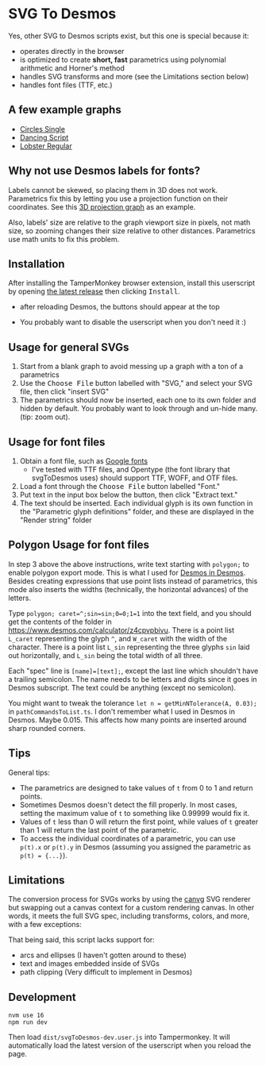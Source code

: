 # SVG To Desmos

Yes, other SVG to Desmos scripts exist, but this one is special because it:

- operates directly in the browser
- is optimized to create **short, fast** parametrics using polynomial arithmetic and Horner's method
- handles SVG transforms and more (see the Limitations section below)
- handles font files (TTF, etc.)

## A few example graphs

- [Circles Single](https://www.desmos.com/calculator/a889yoavht)
- [Dancing Script](https://www.desmos.com/calculator/rtpmycwixz)
- [Lobster Regular](https://www.desmos.com/calculator/29ozjnu3aw)

## Why not use Desmos labels for fonts?

Labels cannot be skewed, so placing them in 3D does not work. Parametrics fix this by letting you use a projection function on their coordinates. See this [3D projection graph](https://www.reddit.com/r/desmos/comments/n80zjj/desmos_not_manim_quantum_mechanical_spin/) as an example.

Also, labels' size are relative to the graph viewport size in pixels, not math size, so zooming changes their size relative to other distances. Parametrics use math units to fix this problem.

## Installation

After installing the TamperMonkey browser extension, install this userscript by opening [the latest release](https://github.com/jared-hughes/svgToDesmos/releases/latest/download/svgToDesmos.user.js) then clicking <kbd>Install</kbd>.

- after reloading Desmos, the buttons should appear at the top

- You probably want to disable the userscript when you don't need it :)

## Usage for general SVGs

1. Start from a blank graph to avoid messing up a graph with a ton of a parametrics
2. Use the <kbd>Choose File</kbd> button labelled with "SVG," and select your SVG file, then click "insert SVG"
3. The parametrics should now be inserted, each one to its own folder and hidden by default. You probably want to look through and un-hide many. (tip: zoom out).

## Usage for font files

1. Obtain a font file, such as [Google fonts](https://fonts.google.com)
   - I've tested with TTF files, and Opentype (the font library that svgToDesmos uses) should support TTF, WOFF, and OTF files.
2. Load a font through the <kbd>Choose File</kbd> button labelled "Font."
3. Put text in the input box below the button, then click "Extract text."
4. The text should be inserted. Each individual glyph is its own function in the "Parametric glyph definitions" folder, and these are displayed in the "Render string" folder

## Polygon Usage for font files

In step 3 above the above instructions, write text starting with `polygon;` to enable polygon export mode. This is what I used for [Desmos in Desmos](https://www.desmos.com/calculator/7945071927). Besides creating expressions that use point lists instead of parametrics, this mode also inserts the widths (technically, the horizontal advances) of the letters.

Type `polygon; caret=^;sin=sin;0=0;1=1` into the text field, and you should get the contents of the folder in <https://www.desmos.com/calculator/z4cpvpbivu>. There is a point list `L_caret` representing the glyph `^`, and `W_caret` with the width of the character. There is a point list `L_sin` representing the three glyphs `sin` laid out horizontally, and `L_sin` being the total width of all three.

Each "spec" line is `[name]=[text];`, except the last line which shouldn't have a trailing semicolon. The name needs to be letters and digits since it goes in Desmos subscript. The text could be anything (except no semicolon).

You might want to tweak the tolerance `let n = getMinNTolerance(A, 0.03);` in `pathCommandsToList.ts`. I don't remember what I used in Desmos in Desmos. Maybe 0.015. This affects how many points are inserted around sharp rounded corners.

## Tips

General tips:

- The parametrics are designed to take values of `t` from 0 to 1 and return points.
- Sometimes Desmos doesn't detect the fill properly. In most cases, setting the maximum value of `t` to something like 0.99999 would fix it.
- Values of `t` less than 0 will return the first point, while values of `t` greater than 1 will return the last point of the parametric.
- To access the individual coordinates of a parametric, you can use `p(t).x` or `p(t).y` in Desmos (assuming you assigned the parametric as `p(t) = {...}`).

## Limitations

The conversion process for SVGs works by using the [canvg](https://github.com/canvg/canvg) SVG renderer but swapping out a canvas context for a custom rendering canvas. In other words, it meets the full SVG spec, including transforms, colors, and more, with a few exceptions:

That being said, this script lacks support for:

- arcs and ellipses (I haven't gotten around to these)
- text and images embedded inside of SVGs
- path clipping (Very difficult to implement in Desmos)

## Development

```
nvm use 16
npm run dev
```

Then load `dist/svgToDesmos-dev.user.js` into Tampermonkey. It will automatically load the latest version of the userscript when you reload the page.
